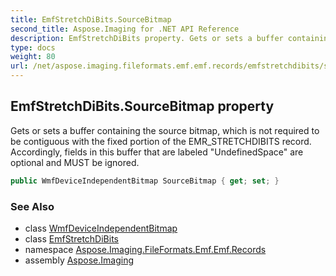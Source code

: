 ```yaml
---
title: EmfStretchDiBits.SourceBitmap
second_title: Aspose.Imaging for .NET API Reference
description: EmfStretchDiBits property. Gets or sets a buffer containing the source bitmap which is not required to be contiguous with the fixed portion of the EMR_STRETCHDIBITS record. Accordingly fields in this buffer that are labeled UndefinedSpace are optional and MUST be ignored
type: docs
weight: 80
url: /net/aspose.imaging.fileformats.emf.emf.records/emfstretchdibits/sourcebitmap/
---
```

## EmfStretchDiBits.SourceBitmap property

Gets or sets a buffer containing the source bitmap, which is not required to be contiguous with the fixed portion of the EMR_STRETCHDIBITS record. Accordingly, fields in this buffer that are labeled "UndefinedSpace" are optional and MUST be ignored.

```csharp
public WmfDeviceIndependentBitmap SourceBitmap { get; set; }
```

### See Also

* class [WmfDeviceIndependentBitmap](../../../aspose.imaging.fileformats.wmf.objects/wmfdeviceindependentbitmap/)
* class [EmfStretchDiBits](../)
* namespace [Aspose.Imaging.FileFormats.Emf.Emf.Records](../../emfstretchdibits/)
* assembly [Aspose.Imaging](../../../)


